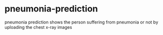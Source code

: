 # pneumonia-prediction
pneumonia prediction shows the person suffering from pneumonia or not by uploading the chest x-ray images
